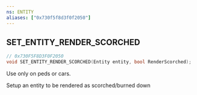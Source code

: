 ```yaml
---
ns: ENTITY
aliases: ["0x730f5f8d3f0f2050"]
---
```

## SET_ENTITY_RENDER_SCORCHED

```c
// 0x730F5F8D3F0F2050
void SET_ENTITY_RENDER_SCORCHED(Entity entity, bool RenderScorched);
```

Use only on peds or cars.

Setup an entity to be rendered as scorched/burned down

